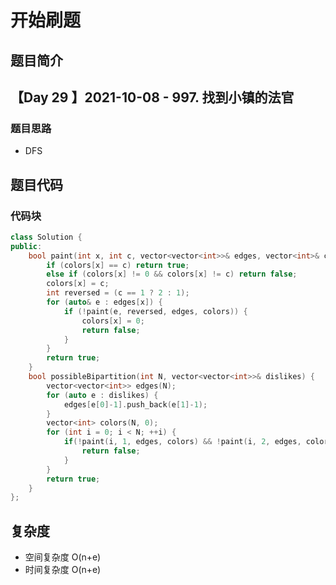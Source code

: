 # 开始刷题

## 题目简介

 
【Day 29 】2021-10-08 - 997. 找到小镇的法官
-------------------


### 题目思路

+ DFS


## 题目代码
### 代码块
``` c++
class Solution {
public:
    bool paint(int x, int c, vector<vector<int>>& edges, vector<int>& colors) {
        if (colors[x] == c) return true;
        else if (colors[x] != 0 && colors[x] != c) return false;
        colors[x] = c;
        int reversed = (c == 1 ? 2 : 1);
        for (auto& e : edges[x]) {
            if (!paint(e, reversed, edges, colors)) {
                colors[x] = 0;
                return false;
            }
        }
        return true;
    }
    bool possibleBipartition(int N, vector<vector<int>>& dislikes) {
        vector<vector<int>> edges(N);
        for (auto e : dislikes) {
            edges[e[0]-1].push_back(e[1]-1);
        }
        vector<int> colors(N, 0);
        for (int i = 0; i < N; ++i) {
            if(!paint(i, 1, edges, colors) && !paint(i, 2, edges, colors)) {
                return false;
            }
        }
        return true;
    }
};
```

## 复杂度
+ 空间复杂度 O(n+e) 
+ 时间复杂度 O(n+e)
